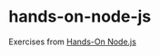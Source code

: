 hands-on-node-js
================

Exercises from [Hands-On Node.js](https://leanpub.com/hands-on-nodejs)

